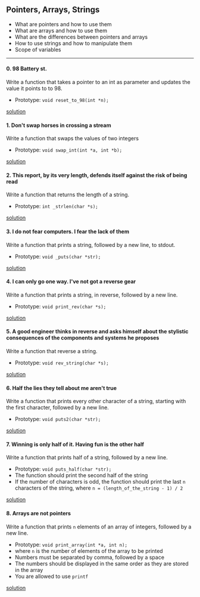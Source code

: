 ## Pointers, Arrays, Strings

* What are pointers and how to use them
* What are arrays and how to use them
* What are the differences between pointers and arrays
* How to use strings and how to manipulate them
* Scope of variables

---

#### 0. 98 Battery st.
Write a function that takes a pointer to an int as parameter and updates the value it points to to 98.
+ Prototype: `void reset_to_98(int *n);`

[solution](/0x05-pointers_arrays_strings/0-rest_to_98.c)

#### 1. Don't swap horses in crossing a stream
Write a function that swaps the values of two integers
+ Prototype: `void swap_int(int *a, int *b);`

[solution](/0x05-pointers_arrays_strings/1-swap.c)

#### 2. This report, by its very length, defends itself against the risk of being read
Write a function that returns the length of a string.
+ Prototype: `int _strlen(char *s);`

[solution](/0x05-pointers_arrays_strings/2-strlen.c)

#### 3. I do not fear computers. I fear the lack of them
Write a function that prints a string, followed by a new line, to stdout.
+ Prototype: `void _puts(char *str);`

[solution](/0x05-pointers_arrays_strings/3-puts.c)

#### 4. I can only go one way. I've not got a reverse gear
Write a function that prints a string, in reverse, followed by a new line.
+ Prototype: `void print_rev(char *s);`

[solution](/0x05-pointers_arrays_strings/4-print_rev.c)

#### 5. A good engineer thinks in reverse and asks himself about the stylistic consequences of the components and systems he proposes
Write a function that reverse a string.
+ Prototype: `void rev_string(char *s);`

[solution](/0x05-pointers_arrays_strings/5-rev_string.c)

#### 6. Half the lies they tell about me aren't true
Write a function that prints every other character of a string, starting with the first character, followed by a new line.
+ Prototype: `void puts2(char *str);`

[solution](/0x05-pointers_arrays_strings/6-puts2.c)

#### 7. Winning is only half of it. Having fun is the other half
Write a function that prints half of a string, followed by a new line.
+ Prototype: `void puts_half(char *str);`
+ The function should print the second half of the string
+ If the number of characters is odd, the function should print the last `n` characters of the string, where `n = (length_of_the_string - 1) / 2`

[solution](/0x05-pointers_arrays_strings/7-puts_half.c)

#### 8. Arrays are not pointers
Write a function that prints `n` elements of an array of integers, followed by a new line.
+ Prototype: `void print_array(int *a, int n);`
+ where `n` is the number of elements of the array to be printed
+ Numbers must be separated by comma, followed by a space
+ The numbers should be displayed in the same order as they are stored in the array
+ You are allowed to use `printf`

[solution](/0x05-pointers_arrays_strings/8-print_array.c)
